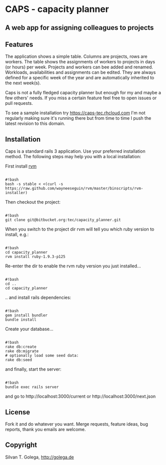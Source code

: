 CAPS - capacity planner
=======================

A web app for assigning colleagues to projects
----------------------------------------------


Features
--------

The application shows a simple table. Columns are projects, rows are workers. 
The table shows the assignments of workers to projects in days (or hours) per week.
Projects and workers can bee added and renamed. Workloads, availabilities and assignments can be edited.
They are always defined for a specific week of the year and are automatically inherited to the next week(s).

Caps is not a fully fledged capacity planner but enough for my and maybe a few others' needs. 
If you miss a certain feature feel free to open issues or pull requests.

To see a sample installation try https://caps-tec.rhcloud.com 
I'm not regularly making sure it's running there but from time to time I push the latest revision to this domain.

Installation
------------

Caps is a standard rails 3 application. Use your preferred installation method. The following steps may help you with a local installation:

First install [rvm](http://beginrescueend.com/rvm/install)

<pre><code>
#!bash
bash -s stable < <(curl -s https://raw.github.com/wayneeseguin/rvm/master/binscripts/rvm-installer)
</code></pre>

Then checkout the project:

<pre><code>
#!bash
git clone git@bitbucket.org:tec/capacity_planner.git
</code></pre>

When you switch to the project dir rvm will tell you which ruby version to install, e.g.:

<pre><code>
#!bash
cd capacity_planner
rvm install ruby-1.9.3-p125
</code></pre>

Re-enter the dir to enable the rvm ruby version you just installed...

<pre><code>
#!bash
cd ..
cd capacity_planner
</code></pre>

.. and install rails dependencies:

<pre><code>
#!bash
gem install bundler
bundle install
</code></pre>

Create your database...

<pre><code>
#!bash
rake db:create
rake db:migrate
# optionally load some seed data:
rake db:seed
</code></pre>

and finally, start the server:

<pre><code>
#!bash
bundle exec rails server
</code></pre>

and go to http://localhost:3000/current or http://localhost:3000/next.json


License
-------

Fork it and do whatever you want. Merge requests, feature ideas, bug reports, thank you emails are welcome.


Copyright
---------

Silvan T. Golega, http://golega.de
